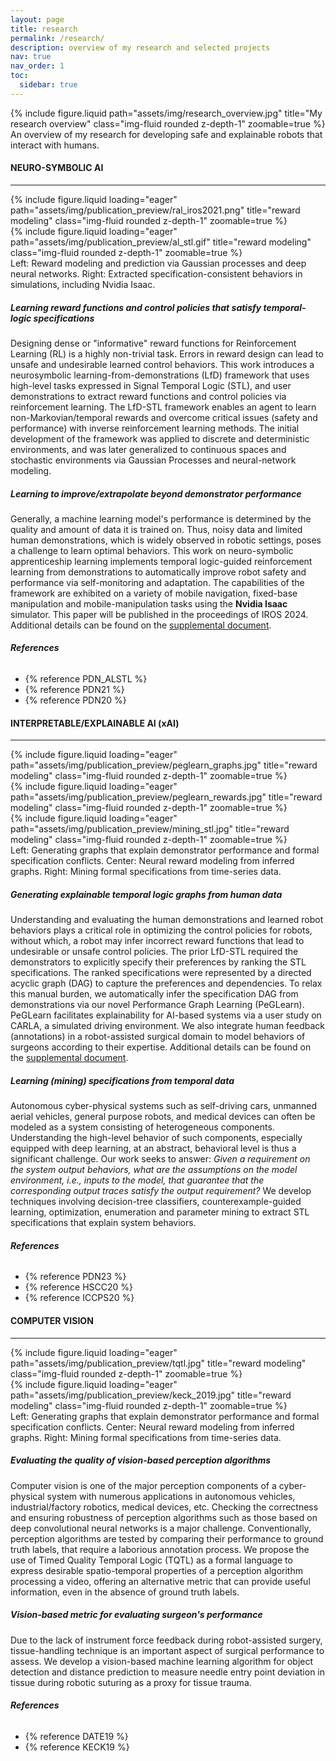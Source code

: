 ```yaml
---
layout: page
title: research
permalink: /research/
description: overview of my research and selected projects
nav: true
nav_order: 1
toc:
  sidebar: true
---
```


<!-- <iframe width="100%" height="800" src="/assets/pdf/research_overview.pdf"> -->

<!-- <img width="100%" height="500" src="/assets/img/.jpg"> -->

<div class="row">
    <div class="col-sm mt-3 mt-md-0">
        {% include figure.liquid path="assets/img/research_overview.jpg" title="My research overview" class="img-fluid rounded z-depth-1" zoomable=true %}
    </div>
</div>
<div class="caption">
    An overview of my research for developing safe and explainable robots that interact with humans.
</div>

#### **NEURO-SYMBOLIC AI**

---

<div class="row">
    <div class="col-sm-4 mt-3 mt-md-0">
        {% include figure.liquid loading="eager" path="assets/img/publication_preview/ral_iros2021.png" title="reward modeling" class="img-fluid rounded z-depth-1" zoomable=true %}
    </div>
    <div class="col-sm-8 mt-3 mb-md-0">
        {% include figure.liquid loading="eager" path="assets/img/publication_preview/al_stl.gif" title="reward modeling" class="img-fluid rounded z-depth-1" zoomable=true %}
    </div>
</div>
<div class="caption">
    Left: Reward modeling and prediction via Gaussian processes and deep neural networks. Right: Extracted specification-consistent behaviors in simulations, including Nvidia Isaac.
</div>

##### _Learning reward functions and control policies that satisfy temporal-logic specifications_

Designing dense or "informative" reward functions for Reinforcement Learning (RL) is a highly non-trivial task. Errors in reward design can lead to unsafe and undesirable learned control behaviors. This work introduces a neurosymbolic learning-from-demonstrations (LfD) framework that uses high-level tasks expressed in Signal Temporal Logic (STL), and user demonstrations to extract reward functions and control policies via reinforcement learning. The LfD-STL framework enables an agent to learn non-Markovian/temporal rewards and overcome critical issues (safety and performance) with inverse reinforcement learning methods. The initial development of the framework was applied to discrete and deterministic environments, and was later generalized to continuous spaces and stochastic environments via Gaussian Processes and neural-network modeling.

##### _Learning to improve/extrapolate beyond demonstrator performance_

Generally, a machine learning model's performance is determined by the quality and amount of data it is trained on. Thus, noisy data and limited human demonstrations, which is widely observed in robotic settings, poses a challenge to learn optimal behaviors. This work on neuro-symbolic apprenticeship learning implements temporal logic-guided reinforcement learning from demonstrations to automatically improve robot safety and performance via self-monitoring and adaptation. The capabilities of the framework are exhibited on a variety of mobile navigation, fixed-base manipulation and mobile-manipulation tasks using the **Nvidia Isaac** simulator. This paper will be published in the proceedings of IROS 2024. Additional details can be found on the [supplemental document](https://aniruddh-puranic.info/assets/pdf/alstl_supp.pdf).

###### **References**

- {% reference PDN_ALSTL %}
- {% reference PDN21 %}
- {% reference PDN20 %}

#### **INTERPRETABLE/EXPLAINABLE AI (xAI)**

---

<div class="row">
    <div class="col-sm mt-3 mt-md-0">
        {% include figure.liquid loading="eager" path="assets/img/publication_preview/peglearn_graphs.jpg" title="reward modeling" class="img-fluid rounded z-depth-1" zoomable=true %}
    </div>
    <div class="col-sm mt-3 mt-md-0">
        {% include figure.liquid loading="eager" path="assets/img/publication_preview/peglearn_rewards.jpg" title="reward modeling" class="img-fluid rounded z-depth-1" zoomable=true %}
    </div>
    <div class="col-sm mt-3 mt-md-0">
        {% include figure.liquid loading="eager" path="assets/img/publication_preview/mining_stl.jpg" title="reward modeling" class="img-fluid rounded z-depth-1" zoomable=true %}
    </div>
</div>
<div class="caption">
    Left: Generating graphs that explain demonstrator performance and formal specification conflicts. Center: Neural reward modeling from inferred graphs. Right: Mining formal specifications from time-series data.
</div>

##### _Generating explainable temporal logic graphs from human data_

Understanding and evaluating the human demonstrations and learned robot behaviors plays a critical role in optimizing the control policies for robots, without which, a robot may infer incorrect reward functions that lead to undesirable or unsafe control policies. The prior LfD-STL required the demonstrators to explicitly specify their preferences by ranking the STL specifications. The ranked specifications were represented by a directed acyclic graph (DAG) to capture the preferences and dependencies. To relax this manual burden, we automatically infer the specification DAG from demonstrations via our novel Performance Graph Learning (PeGLearn). PeGLearn facilitates explainability for AI-based systems via a user study on CARLA, a simulated driving environment. We also integrate human feedback (annotations) in a robot-assisted surgical domain to model behaviors of surgeons according to their expertise. Additional details can be found on the [supplemental document](https://aniruddh-puranic.info/assets/pdf/peglearn_supp.pdf).

##### _Learning (mining) specifications from temporal data_

Autonomous cyber-physical systems such as self-driving cars, unmanned aerial vehicles, general purpose robots, and medical devices can often be modeled as a system consisting of heterogeneous components. Understanding the high-level behavior of such components, especially equipped with deep learning, at an abstract, behavioral level is thus a significant challenge. Our work seeks to answer: _Given a requirement on the system output behaviors, what are the assumptions on the model environment, i.e., inputs to the model, that guarantee that the corresponding output traces satisfy the output requirement?_ We develop techniques involving decision-tree classifiers, counterexample-guided learning, optimization, enumeration and parameter mining to extract STL specifications that explain system behaviors.

###### **References**

- {% reference PDN23 %}
- {% reference HSCC20 %}
- {% reference ICCPS20 %}

#### **COMPUTER VISION**

---

<div class="row">
    <div class="col-sm mt-3 mt-md-0">
        {% include figure.liquid loading="eager" path="assets/img/publication_preview/tqtl.jpg" title="reward modeling" class="img-fluid rounded z-depth-1" zoomable=true %}
    </div>
    <div class="col-sm mt-3 mt-md-0">
        {% include figure.liquid loading="eager" path="assets/img/publication_preview/keck_2019.jpg" title="reward modeling" class="img-fluid rounded z-depth-1" zoomable=true %}
    </div>
</div>
<div class="caption">
    Left: Generating graphs that explain demonstrator performance and formal specification conflicts. Center: Neural reward modeling from inferred graphs. Right: Mining formal specifications from time-series data.
</div>

##### _Evaluating the quality of vision-based perception algorithms_

Computer vision is one of the major perception components of a cyber-physical system with numerous applications in autonomous vehicles, industrial/factory robotics, medical devices, etc. Checking the correctness and ensuring robustness of perception algorithms such as those based on deep convolutional neural networks is a major challenge. Conventionally, perception algorithms are tested by comparing their performance to ground truth labels, that require a laborious annotation process. We propose the use of Timed Quality Temporal Logic (TQTL) as a formal language to express desirable spatio-temporal properties of a perception algorithm processing a video, offering an alternative metric that can provide useful information, even in the absence of ground truth labels.

##### _Vision-based metric for evaluating surgeon's performance_

Due to the lack of instrument force feedback during robot-assisted surgery, tissue-handling technique is an important aspect of surgical performance to assess. We develop a vision-based machine learning algorithm for object detection and distance prediction to measure needle entry point deviation in tissue during robotic suturing as a proxy for tissue trauma.

###### **References**

- {% reference DATE19 %}
- {% reference KECK19 %}
